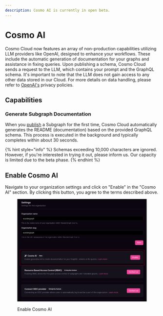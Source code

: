 ```yaml
---
description: Cosmo AI is currently in open beta.
---
```


# Cosmo AI

Cosmo Cloud now features an array of non-production capabilities utilizing LLM providers like OpenAI, designed to enhance your workflows. These include the automatic generation of documentation for your graphs and assistance in fixing queries. Upon publishing a schema, Cosmo Cloud sends a request to the LLM, which contains your prompt and the GraphQL schema. It's important to note that the LLM does not gain access to any other data stored in our Cloud. For more details on data handling, please refer to [OpenAI's](https://openai.com/enterprise-privacy) privacy policies.

## Capabilities

### **Generate Subgraph Documentation**

When you [publish](../cli/subgraph/publish.md) a Subgraph for the first time, Cosmo Cloud automatically generates the README (documentation) based on the provided GraphQL schema. This process is executed in the background and typically completes within about 30 seconds.

{% hint style="info" %}
Schemas exceeding 10,000 characters are ignored. However, if you're interested in trying it out, please inform us. Our capacity is limited due to the beta phase.
{% endhint %}

## Enable Cosmo AI

Navigate to your organization settings and click on "Enable" in the "Cosmo AI" section. By clicking this button, you agree to the terms described above.

<figure><img src="../.gitbook/assets/image.png" alt=""><figcaption><p>Enable Cosmo AI</p></figcaption></figure>
